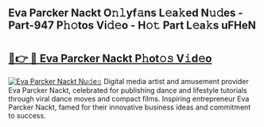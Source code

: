 ## Eva Parcker Nackt O𝚗𝚕yf𝚊ns L𝚎a𝚔ed N𝚞𝚍es - Part-947 P𝚑𝚘tos Vi𝚍𝚎o - H𝚘𝚝 Part L𝚎a𝚔s uFHeN

# <h2><a href="http://kf0bvu.oniu.top/?m=Eva+Parcker+Nackt">🔗👉 🔴 Eva Parcker Nackt P𝚑ot𝚘𝚜 V𝚒d𝚎o</a></h2>

[![Eva Parcker Nackt Nu𝚍e𝚜](https://i.imgur.com/0qMVB7G.gif)](http://kf0bvu.oniu.top/?m=Eva+Parcker+Nackt)
Digital media artist and amusement provider Eva Parcker Nackt, celebrated for publishing dance and lifestyle tutorials through viral dance moves and compact films. Inspiring entrepreneur Eva Parcker Nackt, famed for their innovative business ideas and commitment to success.  
